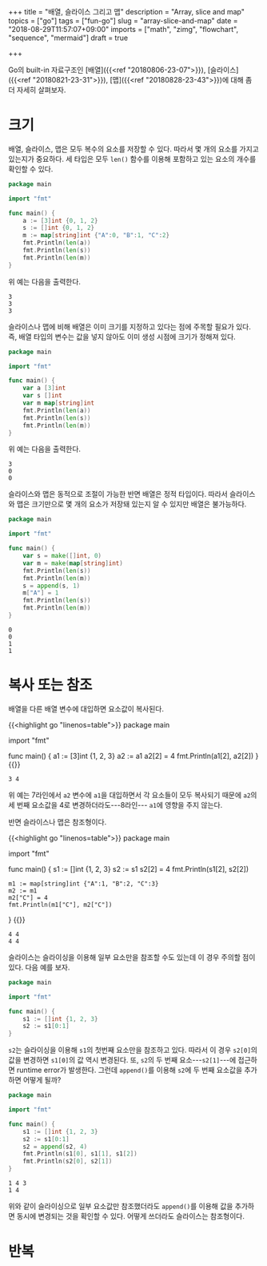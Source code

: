 +++
title = "배열, 슬라이스 그리고 맵"
description = "Array, slice and map"
topics = ["go"]
tags = ["fun-go"]
slug = "array-slice-and-map"
date = "2018-08-29T11:57:07+09:00"
imports = ["math", "zimg", "flowchart", "sequence", "mermaid"]
draft = true

+++

Go의 built-in 자료구조인 [배열]({{<ref "20180806-23-07">}}), [슬라이스]({{<ref "20180821-23-31">}}), [맵]({{<ref "20180828-23-43">}})에 대해 좀 더 자세히 살펴보자.

# 크기

배열, 슬라이스, 맵은 모두 복수의 요소를 저장할 수 있다. 따라서 몇 개의 요소를 가지고 있는지가 중요하다. 세 타입은 모두 `len()` 함수를 이용해 포함하고 있는 요소의 개수를 확인할 수 있다.

```go
package main

import "fmt"

func main() {
	a := [3]int {0, 1, 2}
	s := []int {0, 1, 2}
	m := map[string]int {"A":0, "B":1, "C":2}
	fmt.Println(len(a))
	fmt.Println(len(s))
	fmt.Println(len(m))	
}
```

위 예는 다음을 출력한다.

```
3
3
3
```

슬라이스나 맵에 비해 배열은 이미 크기를 지정하고 있다는 점에 주목할 필요가 있다. 즉, 배열 타입의 변수는 값을 넣지 않아도 이미 생성 시점에 크기가 정해져 있다.

```go
package main

import "fmt"

func main() {
	var a [3]int
	var s []int
	var m map[string]int
	fmt.Println(len(a))
	fmt.Println(len(s))
	fmt.Println(len(m))
}
```

위 예는 다음을 출력한다.

```
3
0
0
```

슬라이스와 맵은 동적으로 조절이 가능한 반면 배열은 정적 타입이다. 따라서 슬라이스와 맵은 크기만으로 몇 개의 요소가 저장돼 있는지 알 수 있지만 배열은 불가능하다.

```go
package main

import "fmt"

func main() {
	var s = make([]int, 0)
	var m = make(map[string]int)
	fmt.Println(len(s))
	fmt.Println(len(m))
	s = append(s, 1)
	m["A"] = 1
	fmt.Println(len(s))
	fmt.Println(len(m))
}
```

```
0
0
1
1
```

# 복사 또는 참조

배열을 다른 배열 변수에 대입하면 요소값이 복사된다.

{{<highlight go "linenos=table">}}
package main

import "fmt"

func main() {
	a1 := [3]int {1, 2, 3}
	a2 := a1
	a2[2] = 4
	fmt.Println(a1[2], a2[2])
}
{{</highlight>}}

```
3 4
```

위 예는 7라인에서 `a2` 변수에 `a1`을 대입하면서 각 요소들이 모두 복사되기 때문에 `a2`의 세 번째 요소값을 4로 변경하더라도---8라인--- `a1`에 영향을 주지 않는다.

반면 슬라이스나 맵은 참조형이다.

{{<highlight go "linenos=table">}}
package main

import "fmt"

func main() {
	s1 := []int {1, 2, 3}
	s2 := s1
	s2[2] = 4
	fmt.Println(s1[2], s2[2])
	
	m1 := map[string]int {"A":1, "B":2, "C":3}
	m2 := m1
	m2["C"] = 4
	fmt.Println(m1["C"], m2["C"])
}
{{</highlight>}}

```
4 4
4 4
```

슬라이스는 슬라이싱을 이용해 일부 요소만을 참조할 수도 있는데 이 경우 주의할 점이 있다. 다음 예를 보자.

```go
package main

import "fmt"

func main() {
	s1 := []int {1, 2, 3}
	s2 := s1[0:1]
}
```

`s2`는 슬라이싱을 이용해 `s1`의 첫번째 요소만을 참조하고 있다. 따라서 이 경우 `s2[0]`의 값을 변경하면 `s1[0]`의 값 역시 변경된다. 또, `s2`의 두 번째 요소---`s2[1]`---에 접근하면 runtime error가 발생한다. 그런데 `append()`를 이용해 `s2`에 두 번째 요소값을 추가하면 어떻게 될까? 

```go
package main

import "fmt"

func main() {
	s1 := []int {1, 2, 3}
	s2 := s1[0:1]
	s2 = append(s2, 4)
	fmt.Println(s1[0], s1[1], s1[2])
	fmt.Println(s2[0], s2[1])
}
```

```
1 4 3
1 4
```

위와 같이 슬라이싱으로 일부 요소값만 참조했더라도 `append()`를 이용해 값을 추가하면 동시에 변경되는 것을 확인할 수 있다. 어떻게 쓰더라도 슬라이스는 참조형이다.

# 반복


